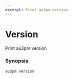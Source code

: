 ```yaml
---
excerpt: Print au3pm version
---
```

# Version
Print au3pm version

### Synopsis

```
au3pm version
```
